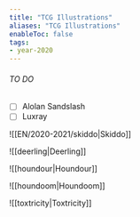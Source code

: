 ```yaml
---
title: "TCG Illustrations"
aliases: "TCG Illustrations"
enableToc: false
tags:
- year-2020
---
```

###### TO DO
- [ ] Alolan Sandslash
- [ ] Luxray

![[EN/2020-2021/skiddo|Skiddo]]

![[deerling|Deerling]]

![[houndour|Houndour]]

![[houndoom|Houndoom]]

![[toxtricity|Toxtricity]]
